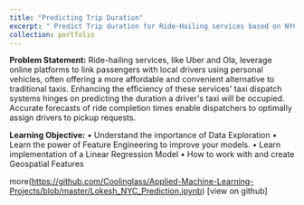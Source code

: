 ```yaml
---
title: "Predicting Trip Duration"
excerpt: " Predict Trip duration for Ride-Hailing services based on NYC Datset using Linear Regression. 1<br/><img src='/images/500x300.png'>"
collection: portfolio
---
```


**Problem Statement:**
Ride-hailing services, like Uber and Ola, leverage online platforms to link passengers with local drivers using personal vehicles, often offering a more affordable and convenient alternative to traditional
taxis. Enhancing the efficiency of these services' taxi dispatch systems hinges on predicting the duration a driver's taxi will be occupied. Accurate forecasts of ride completion times enable dispatchers to optimally assign drivers to pickup requests.

**Learning Objective:**
•	Understand the importance of Data Exploration
•	Learn the power of Feature Engineering to improve your models.
•	Learn implementation of a Linear Regression Model
•	How to work with and create Geospatial Features

more(https://github.com/Coolinglass/Applied-Machine-Learning-Projects/blob/master/Lokesh_NYC_Prediction.ipynb) [view on github]

